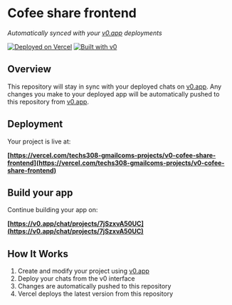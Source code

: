 # Cofee share frontend

*Automatically synced with your [v0.app](https://v0.app) deployments*

[![Deployed on Vercel](https://img.shields.io/badge/Deployed%20on-Vercel-black?style=for-the-badge&logo=vercel)](https://vercel.com/techs308-gmailcoms-projects/v0-cofee-share-frontend)
[![Built with v0](https://img.shields.io/badge/Built%20with-v0.app-black?style=for-the-badge)](https://v0.app/chat/projects/7jSzxvA50UC)

## Overview

This repository will stay in sync with your deployed chats on [v0.app](https://v0.app).
Any changes you make to your deployed app will be automatically pushed to this repository from [v0.app](https://v0.app).

## Deployment

Your project is live at:

**[https://vercel.com/techs308-gmailcoms-projects/v0-cofee-share-frontend](https://vercel.com/techs308-gmailcoms-projects/v0-cofee-share-frontend)**

## Build your app

Continue building your app on:

**[https://v0.app/chat/projects/7jSzxvA50UC](https://v0.app/chat/projects/7jSzxvA50UC)**

## How It Works

1. Create and modify your project using [v0.app](https://v0.app)
2. Deploy your chats from the v0 interface
3. Changes are automatically pushed to this repository
4. Vercel deploys the latest version from this repository
